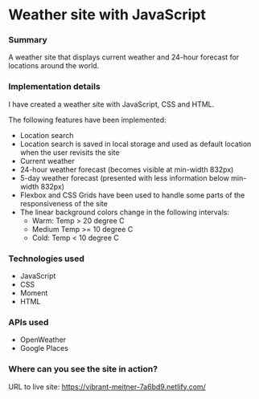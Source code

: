 # Weather site with JavaScript

### Summary

A weather site that displays current weather and 24-hour forecast for locations around the world.

### Implementation details

I have created a weather site with JavaScript, CSS and HTML.

The following features have been implemented:

- Location search
- Location search is saved in local storage and used as default location when the user revisits the site
- Current weather
- 24-hour weather forecast (becomes visible at min-width 832px)
- 5-day weather forecast (presented with less information below min-width 832px)
- Flexbox and CSS Grids have been used to handle some parts of the responsiveness of the site
- The linear background colors change in the following intervals:
  - Warm: Temp > 20 degree C
  - Medium Temp >= 10 degree C
  - Cold: Temp < 10 degree C

### Technologies used

- JavaScript
- CSS
- Moment
- HTML

### APIs used

- OpenWeather
- Google Places

### Where can you see the site in action?

URL to live site: https://vibrant-meitner-7a6bd9.netlify.com/
